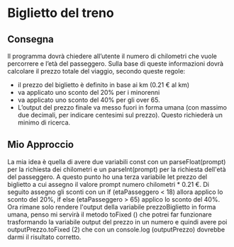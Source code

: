 Biglietto del treno
===

## Consegna
Il programma dovrà chiedere all’utente il numero di chilometri che vuole percorrere e l’età del passeggero.
Sulla base di queste informazioni dovrà calcolare il prezzo totale del viaggio, secondo queste regole:
- il prezzo del biglietto è definito in base ai km (0.21 € al km)
- va applicato uno sconto del 20% per i minorenni
- va applicato uno sconto del 40% per gli over 65.
- L’output del prezzo finale va messo fuori in forma umana (con massimo due decimali, per indicare centesimi sul prezzo). Questo richiederà un minimo di ricerca.

## Mio Approccio
La mia idea è quella di avere due variabili const con un parseFloat(prompt) per la richiesta dei chilometri e un parseInt(prompt) per la richiesta dell'età del passeggero.
A questo punto ho una terza variabile let prezzo del biglietto a cui assegno il valore prompt numero chilometri * 0.21 €. Di seguito assegno gli sconti con un if (etaPasseggero < 18) allora applico lo sconto del 20%, if else (etaPasseggero > 65) applico lo sconto del 40%.
Ora rimane solo rendere l'output della variabile prezzoBiglietto in forma umana, penso mi servirà il metodo toFixed () che potrei far funzionare trasformando la variabile output del prezzo in un numero e quindi avere poi outputPrezzo.toFixed (2) che con un console.log (outputPrezzo) dovrebbe darmi il risultato corretto.